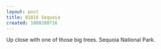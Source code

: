 ```yaml
---
layout: post
title: 01016 Sequoia
created: 1080280716
---
```

Up close with one of those big trees. Sequoia National Park. 
